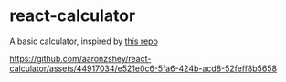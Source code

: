 # react-calculator

A basic calculator, inspired by [this repo](https://github.com/madzadev/calculator) 

https://github.com/aaronzshey/react-calculator/assets/44917034/e521e0c6-5fa6-424b-acd8-52feff8b5658

